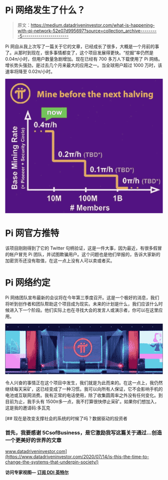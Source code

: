 # Pi 网络发生了什么？

> 原文：<https://medium.datadriveninvestor.com/what-is-happening-with-pi-network-52e07d995697?source=collection_archive---------5----------------------->

Pi 网自从我上次写了一篇关于它的文章，已经成长了很多，大概是一个月前的事了。从那时到现在，很多事情都变了，这个项目发展得更快。“挖掘”率仍然是 0.04π/小时，但用户数量急剧增加。现在已经有 700 多万人下载使用了 Pi 网络。增长势头强劲，是过去几个月来最大的应用之一。当全球用户超过 1000 万时，该速率将降至 0.02π/小时。

![](img/0f01ab5bcd2f2436631db226545e2c86.png)

# Pi 网官方推特

该项目刚刚得到了它的 Twitter 句柄验证，这是一件大事，因为最近，有很多假冒的帐户冒充 Pi 团队，并试图欺骗用户。这个问题也是他们举报的，告诉大家新的加密货币还没有取值，在这一点上没有人可以卖或者买。

# Pi 网络约定

Pi 网络团队宣布最新的会议将在今年第三季度召开。这是一个极好的消息，我们将听到创作者和团队帮助这个项目成为现实。未来的计划是什么，我们应该什么时候进入下一个阶段。他们实际上也在寻找大会的发言人或演示者，你可以在这里应用。

![](img/25f4f4c2567aaa3b38e471b3b597a858.png)

令人兴奋的事情正在这个项目中发生，我们就是为此而来的。在这一点上，我仍然继续每天采矿，这已经变成了一种习惯。我可以向所有人保证，它不会影响手机的电池或互联网消费。我有正常的电话使用，除了收集圆周率之外没有任何变化。到目前为止，我手头有 1500π多一点，我不打算很快停止采矿。如果你们想加入，这是我的邀请码:多瓦克

[](https://www.datadriveninvestor.com/2020/07/14/is-this-the-time-to-change-the-systems-that-underpin-society/) [## 现在是改变支撑社会的系统的时候了吗？数据驱动的投资者

### 首先，我要感谢 5CsofBusiness，是它激励我写这篇关于通过…创造一个更美好的世界的文章

www.datadriveninvestor.com](https://www.datadriveninvestor.com/2020/07/14/is-this-the-time-to-change-the-systems-that-underpin-society/) 

**访问专家视图—** [**订阅 DDI 英特尔**](https://datadriveninvestor.com/ddi-intel)